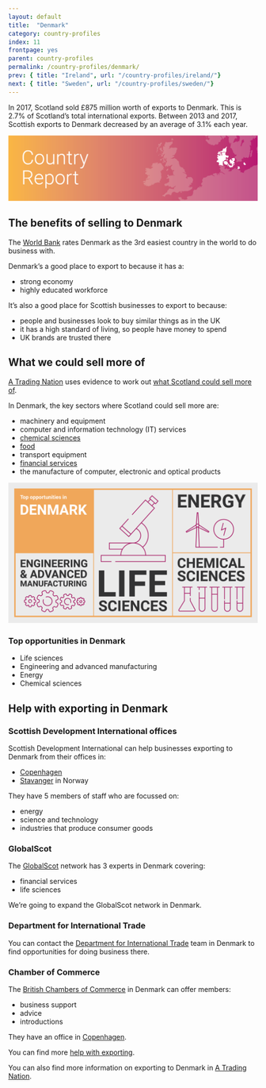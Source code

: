 ```yaml
---
layout: default
title:  "Denmark"
category: country-profiles
index: 11
frontpage: yes
parent: country-profiles
permalink: /country-profiles/denmark/
prev: { title: "Ireland", url: "/country-profiles/ireland/"}
next: { title: "Sweden", url: "/country-profiles/sweden/"}
---
```


<p class="leader">
In 2017, Scotland sold £875 million worth of exports to Denmark. This is 2.7% of Scotland’s total international exports. Between 2013 and 2017, Scottish exports to Denmark decreased by an average of 3.1% each year.</p>

![An image of Denmark outlined on a map](/assets/images/country_maps/12-denmark.png)

## The benefits of selling to Denmark
The [World Bank](http://www.doingbusiness.org/en/rankings) rates Denmark as the 3rd easiest country in the world to do business with.

Denmark’s a good place to export to because it has a:

* strong economy
* highly educated workforce

It’s also a good place for Scottish businesses to export to because:

* people and businesses look to buy similar things as in the UK
* it has a high standard of living, so people have money to spend
* UK brands are trusted there

## What we could sell more of
[A Trading Nation](https://www.gov.scot/publications/scotland-a-trading-nation/) uses evidence to work out [what Scotland could sell more of](/what-we-could-sell-more-of/).

In Denmark, the key sectors where Scotland could sell more are:

* machinery and equipment
* computer and information technology (IT) services
* [chemical sciences](/sectors/life-and-chemical-sciences/)
* [food](/sectors/food-and-drink/)
* transport equipment
* [financial services](/sectors/financial-and-business-services/)
* the manufacture of computer, electronic and optical products

![An infographic of top opportunities in Denmark](/assets/images/country_infographics/11-denmark-top-opportunities.png)

<div class="hidden . visually-hidden">
<h3>Top opportunities in Denmark</h3>
<ul>
<li>Life sciences</li>
<li>Engineering and advanced manufacturing</li>
<li>Energy</li>
<li>Chemical sciences</li>
</ul>
</div>

## Help with exporting in Denmark

### Scottish Development International offices
Scottish Development International can help businesses exporting to Denmark from their offices in:

* [Copenhagen](https://www.sdi.co.uk/about-sdi/global-offices/europe-middle-east-and-africa/denmark-copenhagen)
* [Stavanger](https://www.sdi.co.uk/about-sdi/global-offices/europe-middle-east-and-africa/norway-stavanger) in Norway

They have 5 members of staff who are focussed on:

* energy
* science and technology
* industries that produce consumer goods


### GlobalScot
The [GlobalScot](https://www.globalscot.com/) network has 3 experts in Denmark covering:

* financial services
* life sciences

We’re going to expand the GlobalScot network in Denmark.


### Department for International Trade
You can contact the [Department for International Trade](https://www.gov.uk/world/organisations/department-for-international-trade-denmark#contact-us) team in Denmark to find opportunities for doing business there.  


### Chamber of Commerce
The [British Chambers of Commerce](http://www.bccd.dk/) in Denmark can offer members:

* business support
* advice
* introductions

They have an office in [Copenhagen](http://www.bccd.dk/?pageid=37&menuid=44&languageid=0).

You can find more [help with exporting](/help-for-businesses/).

You can also find more information on exporting to Denmark in [A Trading Nation](https://www.gov.scot/publications/scotland-a-trading-nation/).
